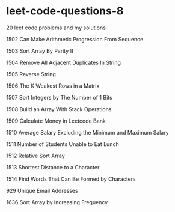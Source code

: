 # leet-code-questions-8

20 leet code problems and my solutions

1502 Can Make Arithmetic Progression From Sequence

1503 Sort Array By Parity II

1504 Remove All Adjacent Duplicates In String

1505 Reverse String

1506 The K Weakest Rows in a Matrix

1507 Sort Integers by The Number of 1 Bits

1508 Build an Array With Stack Operations

1509 Calculate Money in Leetcode Bank

1510 Average Salary Excluding the Minimum and Maximum Salary

1511 Number of Students Unable to Eat Lunch

1512 Relative Sort Array

1513 Shortest Distance to a Character

1514 Find Words That Can Be Formed by Characters

929 Unique Email Addresses

1636 Sort Array by Increasing Frequency
